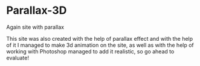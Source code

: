 # Parallax-3D
Again site with parallax 


This site was also created with the help of parallax effect and with the help of it I managed to make 3d animation on the site, as well as with the help of working with Photoshop managed to add it realistic, so go ahead to evaluate!
